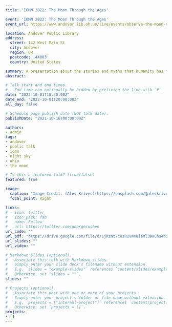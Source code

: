 ```yaml
---
title: 'IOMN 2022: The Moon Through the Ages'

event: 'IOMN 2022: The Moon Through the Ages'
event_url: https://www.andover.lib.oh.us/live/events/observe-the-moon-night/

location: Andover Public Library
address:
  street: 142 West Main St
  city: Andover
  region: OH
  postcode: '44003'
  country: United States

summary: A presentation about the stories and myths that humanity has told about the Moon throughout time. This was part of the International Observe the Moon Night 2022 celebrations.  
abstract: 

# Talk start and end times.
#   End time can optionally be hidden by prefixing the line with `#`.
date: "2022-10-01T18:30:00Z"
date_end: "2022-10-01T20:00:00Z"
all_day: false

# Schedule page publish date (NOT talk date).
publishDate: "2021-10-16T00:00:00Z"

authors: 
- admin
tags: 
- andover
- public talk
- iomn
- night sky
- ohio
- the moon

# Is this a featured talk? (true/false)
featured: true

image:
  caption: "Image Credit: [Ales Krivec](https://unsplash.com/@aleskrivec)"
  focal_point: Right

links:
# - icon: twitter
#   icon_pack: fab
#   name: Follow
#   url: https://twitter.com/georgecushen
url_code: ""
url_pdf: "https://drive.google.com/file/d/1jRzNt7cHsRuVWXHiaMl30XChs4hi6skX/view?usp=sharing"
url_slides: ""
url_video: ""

# Markdown Slides (optional).
#   Associate this talk with Markdown slides.
#   Simply enter your slide deck's filename without extension.
#   E.g. `slides = "example-slides"` references `content/slides/example-slides.md`.
#   Otherwise, set `slides = ""`.
slides: ""

# Projects (optional).
#   Associate this post with one or more of your projects.
#   Simply enter your project's folder or file name without extension.
#   E.g. `projects = ["internal-project"]` references `content/project/deep-learning/index.md`.
#   Otherwise, set `projects = []`.
projects:
- []
---
```


<!-- {{% callout note %}}
Click on the **Slides** button above to view the built-in slides feature.
{{% /callout %}}

Slides can be added in a few ways:

- **Create** slides using Wowchemy's [*Slides*](https://wowchemy.com/docs/managing-content/#create-slides) feature and link using `slides` parameter in the front matter of the talk file
- **Upload** an existing slide deck to `static/` and link using `url_slides` parameter in the front matter of the talk file
- **Embed** your slides (e.g. Google Slides) or presentation video on this page using [shortcodes](https://wowchemy.com/docs/writing-markdown-latex/).

Further event details, including [page elements](https://wowchemy.com/docs/writing-markdown-latex/) such as image galleries, can be added to the body of this page. -->
